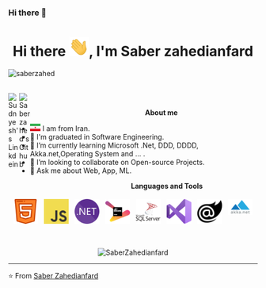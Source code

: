 ### Hi there 👋

<h1 align="center">Hi there <img src="https://github.com/saberzahed/saberzahed/blob/main/img/Hi.gif" width="40px">, I'm Saber zahedianfard</h1>
<p align="left"> <img src="https://komarev.com/ghpvc/?username=saberzahed" alt="saberzahed" /> </p>
<br />
<a href="https://linkedin.com/in/saberzahedianfard">
  <img align="left" alt="Sudnyesh's Linkdein" width="22px" src="https://cdn.jsdelivr.net/npm/simple-icons@v3/icons/linkedin.svg" />
</a>
<a href="https://github.com/saberzahed">
  <img align="left" alt="Saberzahed's Github" width="22px" src="https://cdn.jsdelivr.net/npm/simple-icons@v3/icons/github.svg" />
</a>
<br />



&nbsp;&nbsp;&nbsp;&nbsp;&nbsp;&nbsp;&nbsp;&nbsp;&nbsp;&nbsp;&nbsp;&nbsp;&nbsp;&nbsp;&nbsp;&nbsp;&nbsp;&nbsp;&nbsp;&nbsp;&nbsp;&nbsp;&nbsp;&nbsp;&nbsp;&nbsp;&nbsp;&nbsp;&nbsp;&nbsp;&nbsp;&nbsp;&nbsp;&nbsp;&nbsp;&nbsp;&nbsp;&nbsp;&nbsp;&nbsp;&nbsp;&nbsp;&nbsp;&nbsp;&nbsp;&nbsp;&nbsp;&nbsp;&nbsp;&nbsp;&nbsp;&nbsp;&nbsp;&nbsp;&nbsp;&nbsp;&nbsp;&nbsp;&nbsp;<b>About me</b> <br>
- <img src='https://github.com/saberzahed/saberzahed/blob/main/IR.svg?raw=true' width='21' height='15'> I am from Iran.
- 🔭 I'm graduated in Software Engineering.
- 🌱 I’m currently learning Microsoft .Net, DDD, DDDD, Akka.net,Operating System and ... .
- 👯 I’m looking to collaborate on Open-source Projects.
- 💬 Ask me about Web, App, ML.

&nbsp;&nbsp;&nbsp;&nbsp;&nbsp;&nbsp;&nbsp;&nbsp;&nbsp;&nbsp;&nbsp;&nbsp;&nbsp;&nbsp;&nbsp;&nbsp;&nbsp;&nbsp;&nbsp;&nbsp;&nbsp;&nbsp;&nbsp;&nbsp;&nbsp;&nbsp;&nbsp;&nbsp;&nbsp;&nbsp;&nbsp;&nbsp;&nbsp;&nbsp;&nbsp;&nbsp;&nbsp;&nbsp;&nbsp;&nbsp;&nbsp;&nbsp;&nbsp;&nbsp;&nbsp;&nbsp;&nbsp;&nbsp;&nbsp;&nbsp;&nbsp;&nbsp;&nbsp;&nbsp;&nbsp;&nbsp;&nbsp;&nbsp;&nbsp;&nbsp;&nbsp;&nbsp;&nbsp;<b>Languages and Tools</b> <br>

<p align="center">
 <img src="https://github.com/saberzahed/saberzahed/blob/main/img/html.svg" alt="html" style="vertical-align:top; margin:4px;width: 50px;">
 <img src="https://github.com/saberzahed/saberzahed/blob/main/img/js.svg" alt="javascript" style="vertical-align:top; margin:4px;width: 50px;">
 <img src="https://github.com/saberzahed/saberzahed/blob/main/img/dotnet.svg" alt="dotnet" style="vertical-align:top; margin:4px;width: 50px;">
 <img src="https://github.com/saberzahed/saberzahed/blob/main/img/jetbrains.svg" alt="jetbrains" style="vertical-align:top; margin:4px;width: 50px;">
 <img src="https://github.com/saberzahed/saberzahed/blob/main/img/sqlserver.svg" alt="sqlserver" style="vertical-align:top; margin:4px;width: 50px;">
 <img src="https://github.com/saberzahed/saberzahed/blob/main/img/visualstudio.svg" alt="visualstudio" style="vertical-align:top; margin:4px;width: 50px;">
 <img src="https://github.com/saberzahed/saberzahed/blob/main/img/blazor.svg" alt="blazor" style="vertical-align:top; margin:4px;width: 50px;">
 <img src="https://github.com/saberzahed/saberzahed/blob/main/img/akka.png" alt="akka" style="vertical-align:top; margin:4px;width: 50px;">
</p>
<br />
<p align="center"> <img src="https://github-readme-stats.vercel.app/api?username=saberzahed&show_icons=true&theme=dark" alt="SaberZahedianfard" /> 
</p>

---
⭐️ From [Saber Zahedianfard](https://github.com/saberzahed)
